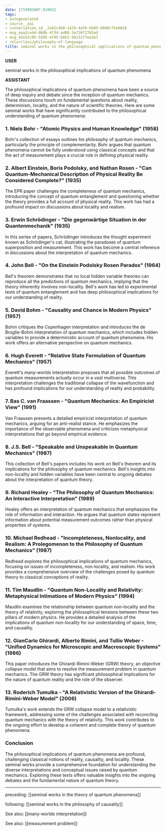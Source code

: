 ```yaml
---
date: 1719903807.919032
tags:
- autogenerated
- source__oai
- conversation_id__2a42c4b0-1429-4af6-bb95-6880cf5e0818
- msg_aaa2ce4d-0b0b-4f34-ad80-3a726f2765ad
- msg_42e52c95-5566-4795-b6b2-d413177ea3a7
- colorclass/philosophy-of-language
title: seminal works in the philosophical implications of quantum phenomena
---
```


**USER**

seminal works in the philosophical implications of quantum phenomena


**ASSISTANT**

The philosophical implications of quantum phenomena have been a source of deep inquiry and debate since the inception of quantum mechanics. These discussions touch on fundamental questions about reality, determinism, locality, and the nature of scientific theories. Here are some seminal works that have significantly contributed to the philosophical understanding of quantum phenomena:

### 1. **Niels Bohr - "Atomic Physics and Human Knowledge" (1958)**
Bohr's collection of essays outlines his philosophy of quantum mechanics, particularly the principle of complementarity. Bohr argues that quantum phenomena cannot be fully understood using classical concepts and that the act of measurement plays a crucial role in defining physical reality.

### 2. **Albert Einstein, Boris Podolsky, and Nathan Rosen - "Can Quantum-Mechanical Description of Physical Reality Be Considered Complete?" (1935)**
The EPR paper challenges the completeness of quantum mechanics, introducing the concept of quantum entanglement and questioning whether the theory provides a full account of physical reality. This work has had a profound impact on discussions about locality and realism.

### 3. **Erwin Schrödinger - "Die gegenwärtige Situation in der Quantenmechanik" (1935)**
In this series of papers, Schrödinger introduces the thought experiment known as Schrödinger's cat, illustrating the paradoxes of quantum superposition and measurement. This work has become a central reference in discussions about the interpretation of quantum mechanics.

### 4. **John Bell - "On the Einstein Podolsky Rosen Paradox" (1964)**
Bell's theorem demonstrates that no local hidden variable theories can reproduce all the predictions of quantum mechanics, implying that the theory inherently involves non-locality. Bell's work has led to experimental tests of quantum entanglement and has deep philosophical implications for our understanding of reality.

### 5. **David Bohm - "Causality and Chance in Modern Physics" (1957)**
Bohm critiques the Copenhagen interpretation and introduces the de Broglie-Bohm interpretation of quantum mechanics, which includes hidden variables to provide a deterministic account of quantum phenomena. His work offers an alternative perspective on quantum mechanics.

### 6. **Hugh Everett - "Relative State Formulation of Quantum Mechanics" (1957)**
Everett's many-worlds interpretation proposes that all possible outcomes of quantum measurements actually occur in a vast multiverse. This interpretation challenges the traditional collapse of the wavefunction and has profound implications for our understanding of reality and probability.

### 7. **Bas C. van Fraassen - "Quantum Mechanics: An Empiricist View" (1991)**
Van Fraassen presents a detailed empiricist interpretation of quantum mechanics, arguing for an anti-realist stance. He emphasizes the importance of the observable phenomena and criticizes metaphysical interpretations that go beyond empirical evidence.

### 8. **J.S. Bell - "Speakable and Unspeakable in Quantum Mechanics" (1987)**
This collection of Bell's papers includes his work on Bell's theorem and its implications for the philosophy of quantum mechanics. Bell's insights into non-locality and hidden variables have been central to ongoing debates about the interpretation of quantum theory.

### 9. **Richard Healey - "The Philosophy of Quantum Mechanics: An Interactive Interpretation" (1989)**
Healey offers an interpretation of quantum mechanics that emphasizes the role of information and interaction. He argues that quantum states represent information about potential measurement outcomes rather than physical properties of systems.

### 10. **Michael Redhead - "Incompleteness, Nonlocality, and Realism: A Prolegomenon to the Philosophy of Quantum Mechanics" (1987)**
Redhead explores the philosophical implications of quantum mechanics, focusing on issues of incompleteness, non-locality, and realism. His work provides a comprehensive overview of the challenges posed by quantum theory to classical conceptions of reality.

### 11. **Tim Maudlin - "Quantum Non-Locality and Relativity: Metaphysical Intimations of Modern Physics" (1994)**
Maudlin examines the relationship between quantum non-locality and the theory of relativity, exploring the philosophical tensions between these two pillars of modern physics. He provides a detailed analysis of the implications of quantum non-locality for our understanding of space, time, and causality.

### 12. **GianCarlo Ghirardi, Alberto Rimini, and Tullio Weber - "Unified Dynamics for Microscopic and Macroscopic Systems" (1986)**
This paper introduces the Ghirardi-Rimini-Weber (GRW) theory, an objective collapse model that aims to resolve the measurement problem in quantum mechanics. The GRW theory has significant philosophical implications for the nature of quantum reality and the role of the observer.

### 13. **Roderich Tumulka - "A Relativistic Version of the Ghirardi-Rimini-Weber Model" (2006)**
Tumulka's work extends the GRW collapse model to a relativistic framework, addressing some of the challenges associated with reconciling quantum mechanics with the theory of relativity. This work contributes to the ongoing effort to develop a coherent and complete theory of quantum phenomena.

### Conclusion

The philosophical implications of quantum phenomena are profound, challenging classical notions of reality, causality, and locality. These seminal works provide a comprehensive foundation for understanding the diverse interpretations and conceptual issues raised by quantum mechanics. Exploring these texts offers valuable insights into the ongoing debates and the fundamental nature of quantum theory.


---

preceding: [[seminal works in the theory of quantum phenomena]]  


following: [[seminal works in the philosophy of causality]]

See also: [[many-worlds interpretation]]


See also: [[measurement problem]]